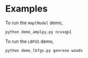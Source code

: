 # Examples

To run the `AmplModel` demo,
```
python demo_amplpy.py ncvxqp1
```

To run the `LBFGS` demo,
```
python demo_lbfgs.py genrose woods
```
